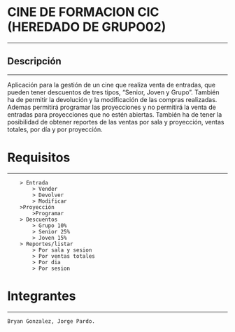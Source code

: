 # CINE DE FORMACION CIC (HEREDADO DE GRUPO02)
---


## Descripción
---
Aplicación para la gestión de un cine que realiza venta de entradas, que pueden tener descuentos de tres tipos, “Senior, Joven y Grupo”. También ha de permitir la devolución y la modificación de las compras realizadas.
Ademas permitirá programar las proyecciones y no permitirá la venta de entradas para proyecciones que no estén abiertas.
También ha de tener la posibilidad de obtener reportes de las ventas por sala y proyección, ventas totales, por día y por proyección.

# Requisitos
---
		> Entrada
			> Vender
			> Devolver
            > Modificar
        >Proyección
            >Programar
		> Descuentos
			> Grupo 10%
            > Senior 25%
            > Joven 15%
		> Reportes/listar
			> Por sala y sesion
			> Por ventas totales
			> Por dia
			> Por sesion
 
# Integrantes
---
	Bryan Gonzalez, Jorge Pardo.
